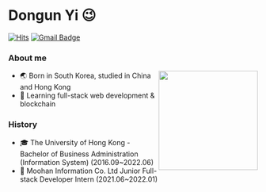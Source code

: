 # Dongun Yi 😉

[![Hits](https://hits.seeyoufarm.com/api/count/incr/badge.svg?url=https%3A%2F%2Fgithub.com%2Fdyi919&count_bg=%233D8CC8&title_bg=%23555555&icon=&icon_color=%23E7E7E7&title=hits&edge_flat=false)](https://github.com/dyi919)
[![Gmail Badge](https://img.shields.io/badge/Gmail-D14836?style=flat&logo=Gmail&logoColor=white)](mailto:ydu0919@gmail.com)

### About me

<img align='right' height="200px" src="http://mazassumnida.wtf/api/v2/generate_badge?boj=dyi919">

- 🌏 Born in South Korea, studied in China and Hong Kong
- 🌱 Learning full-stack web development & blockchain

### History
- 🎓 The University of Hong Kong - Bachelor of Business Administration (Information System) (2016.09~2022.06)
- 💼 Moohan Information Co. Ltd Junior Full-stack Developer Intern (2021.06~2022.01)
